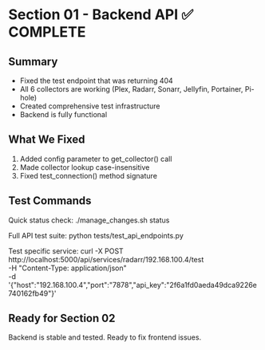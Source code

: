 # Section 01 - Backend API ✅ COMPLETE

## Summary
- Fixed the test endpoint that was returning 404
- All 6 collectors are working (Plex, Radarr, Sonarr, Jellyfin, Portainer, Pi-hole)
- Created comprehensive test infrastructure
- Backend is fully functional

## What We Fixed
1. Added config parameter to get_collector() call
2. Made collector lookup case-insensitive
3. Fixed test_connection() method signature

## Test Commands

Quick status check:
    ./manage_changes.sh status

Full API test suite:
    python tests/test_api_endpoints.py

Test specific service:
    curl -X POST http://localhost:5000/api/services/radarr/192.168.100.4/test \
      -H "Content-Type: application/json" \
      -d '{"host":"192.168.100.4","port":"7878","api_key":"2f6a1fd0aeda49dca9226e740162fb49"}'

## Ready for Section 02
Backend is stable and tested. Ready to fix frontend issues.
